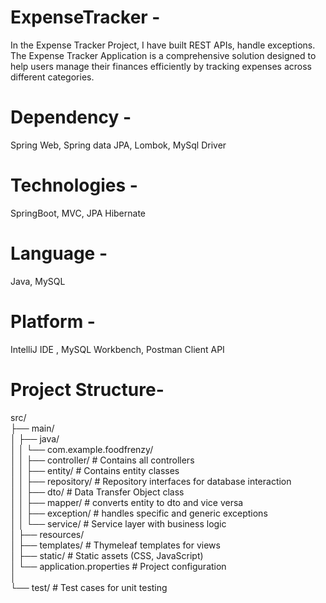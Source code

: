 # ExpenseTracker -
In the Expense Tracker Project, I have built REST APIs, handle exceptions. The Expense Tracker Application is a comprehensive solution designed to help users manage their finances efficiently by tracking expenses across different categories.
# Dependency - 
Spring Web, Spring data JPA, Lombok, MySql Driver


# Technologies - 
SpringBoot, MVC, JPA Hibernate

# Language - 
Java, MySQL


# Platform - 
IntelliJ IDE , MySQL Workbench, Postman Client API


# Project Structure- 
src/                                                                                                                         
├── main/                                                                                                                    
│   ├── java/                                                                                                                
│   │   └── com.example.foodfrenzy/                                                                                          
│   │       ├── controller/      # Contains all controllers                                                                  
│   │       ├── entity/           # Contains entity classes                                                                  
│   │       ├── repository/      # Repository interfaces for database interaction                                            
│   │       ├── dto/              # Data Transfer Object class                                                               
│   │       ├── mapper/          # converts entity to dto and vice versa                                                     
│   │       ├── exception/      # handles specific and generic exceptions                                                    
│   │       └── service/         # Service layer with business logic                                                         
│   ├── resources/                                                                                                           
│       ├── templates/           # Thymeleaf templates for views                                                             
│       ├── static/              # Static assets (CSS, JavaScript)                                                           
│       └── application.properties  # Project configuration                                                                  
│                                                                                                                            
└── test/                        # Test cases for unit testing                                                                
